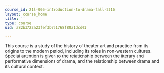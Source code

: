 ```yaml
---
course_id: 21l-005-introduction-to-drama-fall-2016
layout: course_home
title: ''
type: course
uid: a82b3722a23fef3b7a1768f80a1dcd41

---
```

This course is a study of the history of theater art and practice from its origins to the modern period, including its roles in non-western cultures. Special attention is given to the relationship between the literary and performative dimensions of drama, and the relationship between drama and its cultural context.
